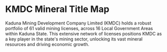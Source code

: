 # KMDC Mineral Title Map
Kaduna Mining Development Company Limited (KMDC) holds a robust portfolio of 61 valid mining licenses, across 16 Local Government Areas within Kaduna State. This extensive network of licenses positions KMDC as a key player in the state's mining sector, unlocking its vast mineral resources and driving economic growth.
